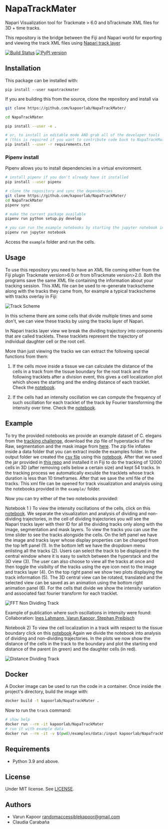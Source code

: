 # NapaTrackMater
Napari Visualization tool for Trackmate > 6.0 and bTrackmate XML files for 3D + time tracks.

This repository is the bridge between the Fiji and Napari world for exporting and viewing the track XML files using [Napari track layer](https://napari.org/tutorials/fundamentals/tracks.html).

[![Build Status](https://travis-ci.com/kapoorlab/napatrackmater.svg?branch=master)](https://travis-ci.com/github/kapoorlab/napatrackmater)
[![PyPI version](https://img.shields.io/pypi/v/napatrackmater.svg?maxAge=2591000)](https://pypi.org/project/napatrackmater/)

## Installation
This package can be installed with:

`pip install --user napatrackmater`

If you are building this from the source, clone the repository and install via

```bash
git clone https://github.com/kapoorlab/NapaTrackMater/

cd NapaTrackMater

pip install --user -e .

# or, to install in editable mode AND grab all of the developer tools
# (this is required if you want to contribute code back to NapaTrackMater)
pip install --user -r requirements.txt
```

### Pipenv install

Pipenv allows you to install dependencies in a virtual environment.

```bash
# install pipenv if you don't already have it installed
pip install --user pipenv

# clone the repository and sync the dependencies
git clone https://github.com/kapoorlab/NapaTrackMater/
cd NapaTrackMater
pipenv sync

# make the current package available
pipenv run python setup.py develop

# you can run the example notebooks by starting the jupyter notebook inside the virtual env
pipenv run jupyter notebook
```

Access the `example` folder and run the cells.


## Usage

To use this repository you need to have an XML file coming either from the Fiji plugin Trackmate version>6.0 or from bTrackmate version>2.0.
Both the programs save the same XML file containing the information about your tracking session. This XML file can be used to re-generate trackscheme along with the tracks they came from, for example a typical trackscheme with tracks overlay in Fiji:


![Track Scheme](https://github.com/kapoorlab/NapaTrackMater/blob/main/Images/trackscheme.png)


In this scheme there are some cells that divide multiple times and some don't, we can view these tracks by using the tracks layer of Napari.


In Napari tracks layer view we break the dividing trajectory into components that are called tracklets. These tracklets represent the trajectory of individual daughter cell or the root cell.


More than just viewing the tracks we can extract the following special functions from them:


1) If the cells move inside a tissue we can calculate the distance of the cells in a track from the tissue boundary for the root track and the following tracklets after a division event, this gives a cell localization plot which shows the starting and the ending distance of each tracklet.
Check the [notebook](https://github.com/kapoorlab/NapaTrackMater/blob/main/examples/CellFateDetermination.ipynb).


2) If the cells had an intensity oscillation we can compute the frequency of such oscillation for each tracklet of the track by Fourier transforming the intensity over time.
Check the [notebook](https://github.com/kapoorlab/NapaTrackMater/blob/main/examples/FrequencyOscillations.ipynb).

## Example
To try the provided notebooks we provide an example dataset of C. elegans from the [tracking challenge](http://celltrackingchallenge.net/3d-datasets/), download the zip file of hyperstacks of the Raw, segmentation and the mask image from [here](https://drive.google.com/drive/folders/1m327qOsjQr8rrQTP1ApfX-dcL0GLbdIN?usp=sharing). The zip file inflates inside a data folder that you can extract inside the examples folder.  In the output folder we created the [csv file](https://github.com/kapoorlab/NapaTrackMater/tree/main/examples/data/save) using this [notebook](https://github.com/kapoorlab/NapaTrackMater/blob/main/examples/BTrackMateLocalization.ipynb). After that we used the jar provided in [this repo](https://github.com/kapoorlab/DeepLearningTracking/blob/main/BTrackMate-2.0.0.jar) and installed it in Fiji to do the tracking of 12000 cells in 3D (after removing cells below a certain size) and kept 54 tracks. In the tracking process we automatically exculde the tracklets whose track duration is less than 10 timeframes. After that we save the xml file of the tracks. This xml file can be opened for track visualization and analysis using the notebooks provided in the `example/` folder.

Now you can try either of the two notebooks provided:

Notebook 1 ) To view the intensity oscillations of the cells, click on this [notebook](https://github.com/kapoorlab/NapaTrackMater/blob/main/examples/FrequencyOscillations.ipynb). We separate the visualization and analysis of dividing and non-dividing trajectories, in the cell of dividing trajectories you will see the Napari tracks layer with their ID for all the dividing tracks only along with the image, segmentation and mask layers. To view the tracks you can use the time slider to see the tracks alongside the cells. On the left panel we have the image and tracks layer whose display properties can be changed from the top left panel (1). In the bottom left we have the dropdown menu enlisting all the tracks (2). Users can select the track to be displayed in the central window where it is easy to switch between the hyperstack and the 3D view (3). The user can also choose to view all the tracks at once and then toggle the visibilty of the tracks using the eye icon next to the image and tracks layer (4). On the top right panel we show two plots displaying the track information (5). The 3D central view can be rotated, translated and the selected view can be saved as an animation using the bottom right animation panel (6). For the cells that divide we show the intensity variation and associated fast fourier transform for each tracklet.

![FFT Non Dividing Track](https://github.com/kapoorlab/NapaTrackMater/blob/main/Images/IntensityFFT.png)

Example of publication where such oscillations in intensity were found: Collaboration: [Ines Lahmann, Varun Kapoor, Stephan Preibisch](https://europepmc.org/article/med/30862660)

Notebook 2) To view the cell localization in a track with respect to the tissue boundary click on this [notebook](https://github.com/kapoorlab/NapaTrackMater/blob/main/examples/CellFateDetermination.ipynb)
Again we divide the notebook into analysis of dividing and non-dividing trajectories. In the plots we now show the distance of the cells in the track to the boundary and plot the starting end distance of the parent (in green) and the daughter cells (in red).

![Distance Dividing Track](https://github.com/kapoorlab/NapaTrackMater/blob/main/Images/DistanceDividing2.png)

## Docker

A Docker image can be used to run the code in a container. Once inside the project's directory, build the image with:

~~~bash
docker build -t kapoorlab/NapaTrackMater .
~~~

Now to run the `track` command:

~~~bash
# show help
docker run --rm -it kapoorlab/NapaTrackMater
# run it with example data
docker run --rm -it -v $(pwd)/examples/data:/input kapoorlab/NapaTrackMater track -f /input -r /input/Raw.tif -s /input/Seg.tif -s /input/Mask.tif -n test
~~~

## Requirements

- Python 3.9 and above.


## License

Under MIT license. See [LICENSE](LICENSE).

## Authors

- Varun Kapoor <randomaccessiblekapoor@gmail.com>
- Claudia Carabaña
